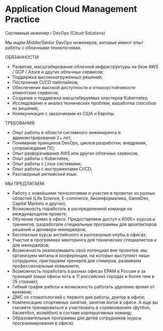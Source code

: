 # Application Cloud Management Practice

Системный инженер / DevOps (Cloud Solutions)

Мы ищем Middle/Senior DevOps инженеров, которые имеют опыт работы с облачными технологиями.


ОБЯЗАННОСТИ:

- Развитие, масштабирование облачной инфраструктуры на базе AWS / GCP / Azure и других облачных сервисов;
- Поддержка высоконагруженных решений;
- Построение CI/CD пайплайнов;
- Обеспечение высокой доступности и отказоустойчивости клиентских сервисов;
- Создание и поддержка масштабируемых кластеров Kubernetes;
- Исследование и анализ технических проблем, выработка способов их решений;
- Коммуникация с заказчиками из США и Европы.


ТРЕБОВАНИЯ:
- Опыт работы в области системного инжиниринга и администрирования 2+ лет;
- Понимание принципов DevOps, циклов разработки, внедрения, сопровождения ПО;
- Опыт разворачивания AWS или других облачных сервисов;
- Опыт работы с Kubernetes;
- Опыт работы с Linux системами;
- Опыт работы с инструментами CI/CD;
- Разговорный английский язык.


МЫ ПРЕДЛАГАЕМ:
- Работу с новейшими технологиями и участие в проектах из разных областей (Life Science, E-commerce, биоинформатика, GameDev, Capital Markets и других);
- Возможность поработать в распределенной команде на международном проекте;
- Обучение прямо в офисе. Предоставляем доступ к 6000+ курсов и тренингов, разработали специальные программы для архитекторов решений и деливери-менеджеров;
- Бесплатные курсы английского и разговорные клубы в офисах;
- Участие в программах менторинга для технических специалистов и для менеджеров;
- Возможность реализовывать свой потенциал вне проектов: мы организуем митапы и конференции, на которых выступают наши сотрудники, приглашаем тренеров для спикеров, развиваем профессиональные комьюнити;
- Возможность поработать в разных офисах ЕРАМ в России и за границей (наши офисы есть в 11 российских городах и более чем в 25 странах);
- Гибкий график работы и возможность работать удаленно время от времени;
- ДМС со стоматологией с первого дня работы, доктор в офисе;
- Компенсацию спортивных занятий, занятия йогой в офисе. А еще вы сможете тренироваться и участвовать в соревнованиях (футбол, баскетбол, волейбол) в составе корпоративных команд;
- Образовательные программы для детей сотрудников (курсы программирования в офисе).
